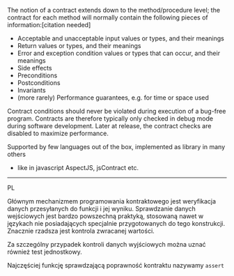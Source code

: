 The notion of a contract extends down to the method/procedure level; the contract for each method will normally contain the following pieces of information:[citation needed]

 - Acceptable and unacceptable input values or types, and their meanings
 - Return values or types, and their meanings
 - Error and exception condition values or types that can occur, and their meanings
 - Side effects
 - Preconditions
 - Postconditions
 - Invariants
 - (more rarely) Performance guarantees, e.g. for time or space used

Contract conditions should never be violated during execution of a bug-free program. Contracts are therefore typically only checked in debug mode during software development. Later at release, the contract checks are disabled to maximize performance.


Supported by few languages out of the box, implemented as library in many others
 - like in javascript AspectJS, jsContract etc.




----
PL

Głównym mechanizmem programowania kontraktowego jest weryfikacja danych przesyłanych do funkcji i jej wyniku.
Sprawdzanie danych wejściowych jest bardzo powszechną praktyką, stosowaną nawet w językach nie posiadających specjalnie przygotowanych do tego konstrukcji. Znacznie rzadsza jest kontrola zwracanej wartości. 

Za szczególny przypadek kontroli danych wyjściowych można uznać również test jednostkowy.

Najczęściej funkcję sprawdzającą poprawność kontraktu nazywamy `assert`
